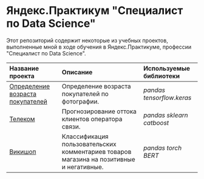 # Яндекс.Практикум "Специалист по Data Science"  
  
Этот репозиторий содержит некоторые из учебных проектов, выполненные мной в ходе обучения в Яндекс.Практикуме, профессии "Специалист по Data Science".  
  
  
| Название проекта | Описание | Используемые библиотеки | 
| :---------------------- | :---------------------- | :---------------------- |
| [Определение возраста покупателей](Age_Determination) | Определение возраста покупателей по фотографии. | *pandas* *tensorflow.keras*|
| [Телеком](Telecom) | Прогнозирование оттока клиентов оператора связи.| *pandas* *sklearn* *catboost*|
| [Викишоп](Wikishop) | Классификация пользовательских комментариев товаров магазина на позитивные и негативные.| *pandas* *torch* *BERT*|



